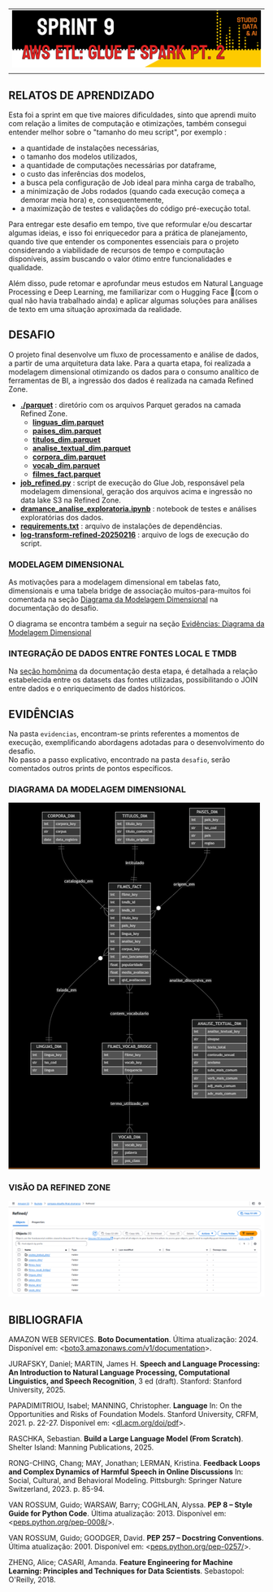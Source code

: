 #

||
|---|
|![Banner](/assets/banner-sprint9.png)|
||

## RELATOS DE APRENDIZADO

Esta foi a sprint em que tive maiores dificuldades, sinto que aprendi muito com relação a limites de computação e otimizações, também consegui entender melhor sobre o "tamanho do meu script", por exemplo :

- a quantidade de instalações necessárias,
- o tamanho dos modelos utilizados,
- a quantidade de computações necessárias por dataframe,
- o custo das inferências dos modelos,
- a busca pela configuração de Job ideal para minha carga de trabalho,
- a minimização de Jobs rodados (quando cada execução começa a demorar meia hora) e, consequentemente,
- a maximização de testes e validações do código pré-execução total.

Para entregar este desafio em tempo, tive que reformular e/ou descartar algumas ideias, e isso foi enriquecedor para a prática de planejamento, quando tive que entender os componentes essenciais para o projeto considerando a viabilidade de recursos de tempo e computação disponíveis, assim buscando o valor ótimo entre funcionalidades e qualidade.

Além disso, pude retomar e aprofundar meus estudos em Natural Language Processing e Deep Learning, me familiarizar com o Hugging Face 🤗(com o qual não havia trabalhado ainda) e aplicar algumas soluções para análises de texto em uma situação aproximada da realidade.

## DESAFIO

O projeto final desenvolve um fluxo de processamento e análise de dados, a partir de uma arquitetura data lake. Para a quarta etapa, foi realizada a modelagem dimensional otimizando os dados para o consumo analítico de ferramentas de BI, a ingressão dos dados é realizada na camada Refined Zone.

- [**./parquet**](./desafio/parquet/) : diretório com os arquivos Parquet gerados na camada Refined Zone.
  - [**linguas_dim.parquet**](./desafio/parquet/linguas_dim.parquet)
  - [**paises_dim.parquet**](./desafio/parquet/paises_dim.parquet)
  - [**titulos_dim.parquet**](./desafio/parquet/titulos_dim.parquet)
  - [**analise_textual_dim.parquet**](./desafio/parquet/analise_textual_dim.parquet)
  - [**corpora_dim.parquet**](./desafio/parquet/corpora_dim.parquet)
  - [**vocab_dim.parquet**](./desafio/parquet/vocab_dim.parquet)
  - [**filmes_fact.parquet**](./desafio/parquet/filmes_fact.parquet)
- [**job_refined.py**](./desafio/job_refined.py) : script de execução do Glue Job, responsável pela modelagem dimensional, geração dos arquivos acima e ingressão no data lake S3 na Refined Zone.
- [**dramance_analise_exploratoria.ipynb**](./desafio/dramance_analise_exploratoria.ipynb) : notebook de testes e análises exploratórias dos dados.
- [**requirements.txt**](./desafio/requirements.txt) : arquivo de instalações de dependências.
- [**log-transform-refined-20250216**](./desafio/log-transform-refined-20250216) : arquivo de logs de execução do script.

### MODELAGEM DIMENSIONAL

As motivações para a modelagem dimensional em tabelas fato, dimensionais e uma tabela bridge de associação muitos-para-muitos foi comentada na seção [Diagrama da Modelagem Dimensional](./desafio/README.md/#diagrama-da-modelagem-dimensional) na documentação do desafio.

O diagrama se encontra também a seguir na seção [Evidências: Diagrama da Modelagem Dimensional](#diagrama-da-modelagem-dimensional)

### INTEGRAÇÃO DE DADOS ENTRE FONTES LOCAL E TMDB

Na [seção homônima](./desafio/README.md/#integração-de-dados-entre-fontes-local-e-tmdb) da documentação desta etapa, é detalhada a relação estabelecida entre os datasets das fontes utilizadas, possibilitando o JOIN entre dados e o enriquecimento de dados históricos.

## EVIDÊNCIAS

Na pasta `evidencias`, encontram-se prints referentes a momentos de execução, exemplificando abordagens adotadas para o desenvolvimento do desafio.  
No passo a passo explicativo, encontrado na pasta `desafio`, serão comentados outros prints de pontos específicos.

### DIAGRAMA DA MODELAGEM DIMENSIONAL

![Diagrama Modelagem Dimensional](./evidencias/39-diagrama-modelagem-dimensional.png)

### VISÃO DA REFINED ZONE

![Refined Zone](./evidencias/35-bucket-refined-zone.png)

## BIBLIOGRAFIA

AMAZON WEB SERVICES. **Boto Documentation**. Última atualização: 2024. Disponível em: <[boto3.amazonaws.com/v1/documentation](https://boto3.amazonaws.com/v1/documentation/api/latest/index.html)>.

JURAFSKY, Daniel; MARTIN, James H. **Speech and Language Processing: An Introduction to Natural Language Processing, Computational Linguistics, and Speech Recognition**, 3 ed (draft). Stanford: Stanford University, 2025.

PAPADIMITRIOU, Isabel; MANNING, Christopher. **Language** In: On the Opportunities and Risks of Foundation Models. Stanford University, CRFM, 2021. p. 22-27. Disponível em: <[dl.acm.org/doi/pdf](https://dl.acm.org/doi/pdf/10.1145/1327452)>.

RASCHKA, Sebastian. **Build a Large Language Model (From Scratch)**. Shelter Island: Manning Publications, 2025.

RONG-CHING, Chang; MAY, Jonathan; LERMAN, Kristina. **Feedback Loops and Complex Dynamics of Harmful Speech in Online Discussions** In: Social, Cultural,
and Behavioral Modeling. Pittsburgh: Springer Nature Switzerland, 2023. p. 85-94.

VAN ROSSUM, Guido; WARSAW, Barry; COGHLAN, Alyssa. **PEP 8 – Style Guide for Python Code**. Última atualização: 2013. Disponível em: <[peps.python.org/pep-0008/](https://peps.python.org/pep-0008/)>.  

VAN ROSSUM, Guido; GOODGER, David. **PEP 257 – Docstring Conventions**. Última atualização: 2001. Disponível em: <[peps.python.org/pep-0257/](https://peps.python.org/pep-0257/)>.

ZHENG, Alice; CASARI, Amanda. **Feature Engineering for Machine Learning: Principles and Techniques for Data Scientists**. Sebastopol: O'Reilly, 2018.
